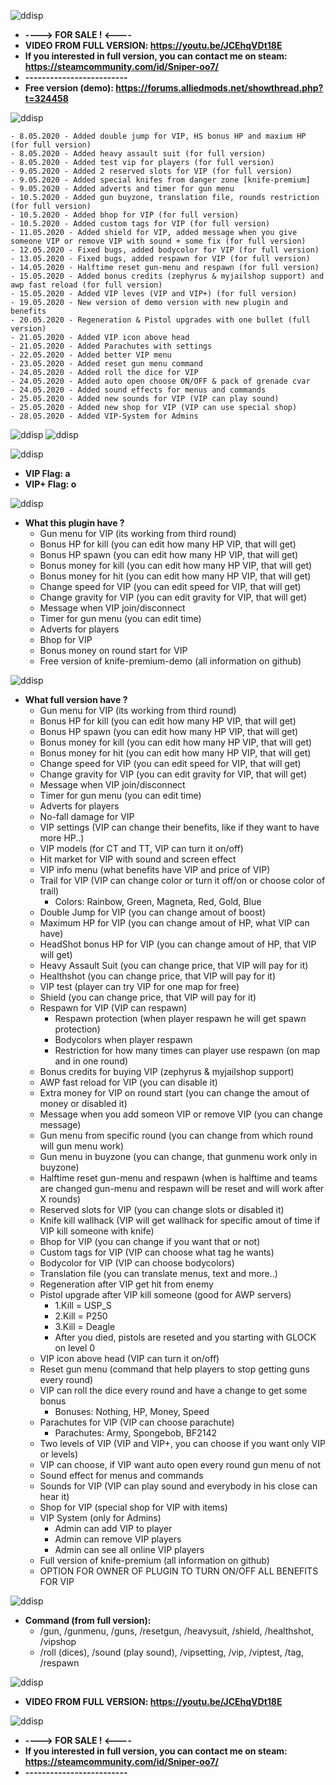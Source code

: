 ![ddisp](https://i.imgur.com/QyGaJdH.png)
* **----> FOR SALE ! <----**
* **VIDEO FROM FULL VERSION: https://youtu.be/JCEhqVDt18E** 
* **If you interested in full version, you can contact me on steam: https://steamcommunity.com/id/Sniper-oo7/**
* **-------------------------**
* **Free version (demo): https://forums.alliedmods.net/showthread.php?t=324458**

![ddisp](https://i.imgur.com/Lk1Rf6X.png)

    - 8.05.2020 - Added double jump for VIP, HS bonus HP and maxium HP (for full version)
    - 8.05.2020 - Added heavy assault suit (for full version)
    - 8.05.2020 - Added test vip for players (for full version)
    - 9.05.2020 - Added 2 reserved slots for VIP (for full version)
    - 9.05.2020 - Added special knifes from danger zone [knife-premium]
    - 9.05.2020 - Added adverts and timer for gun menu
    - 10.5.2020 - Added gun buyzone, translation file, rounds restriction (for full version)
    - 10.5.2020 - Added bhop for VIP (for full version)
    - 10.5.2020 - Added custom tags for VIP (for full version)
    - 11.05.2020 - Added shield for VIP, added message when you give someone VIP or remove VIP with sound + some fix (for full version)
    - 12.05.2020 - Fixed bugs, added bodycolor for VIP (for full version)
    - 13.05.2020 - Fixed bugs, added respawn for VIP (for full version)
    - 14.05.2020 - Halftime reset gun-menu and respawn (for full version)
    - 15.05.2020 - Added bonus credits (zephyrus & myjailshop support) and awp fast reload (for full version)
    - 15.05.2020 - Added VIP leves (VIP and VIP+) (for full version)
    - 19.05.2020 - New version of demo version with new plugin and benefits
    - 20.05.2020 - Regeneration & Pistol upgrades with one bullet (full version)
    - 21.05.2020 - Added VIP icon above head
    - 21.05.2020 - Added Parachutes with settings
    - 22.05.2020 - Added better VIP menu
    - 23.05.2020 - Added reset gun menu command
    - 24.05.2020 - Added roll the dice for VIP  
    - 24.05.2020 - Added auto open choose ON/OFF & pack of grenade cvar
    - 24.05.2020 - Added sound effects for menus and commands
    - 25.05.2020 - Added new sounds for VIP (VIP can play sound)
    - 25.05.2020 - Added new shop for VIP (VIP can use special shop)
    - 28.05.2020 - Added VIP-System for Admins
![ddisp](https://i.imgur.com/grYeQOb.png)
![ddisp](https://i.imgur.com/9uR1Xtd.png)

![ddisp](https://i.imgur.com/dwCZyLh.png)
* **VIP Flag: a** 
* **VIP+ Flag: o** 

![ddisp](https://i.imgur.com/qWrJh4A.png)

* **What this plugin have ?**
    - Gun menu for VIP (its working from third round)
    - Bonus HP for kill (you can edit how many HP VIP, that will get)
    - Bonus HP spawn (you can edit how many HP VIP, that will get)
    - Bonus money for kill (you can edit how many HP VIP, that will get)
    - Bonus money for hit (you can edit how many HP VIP, that will get)
    - Change speed for VIP (you can edit speed for VIP, that will get)
    - Change gravity for VIP (you can edit gravity for VIP, that will get)
    - Message when VIP join/disconnect
    - Timer for gun menu (you can edit time)
    - Adverts for players
    - Bhop for VIP
    - Bonus money on round start for VIP
    - Free version of knife-premium-demo (all information on github)

![ddisp](https://i.imgur.com/eOzVDNv.png)
* **What full version have ?**
    - Gun menu for VIP (its working from third round)
    - Bonus HP for kill (you can edit how many HP VIP, that will get)
    - Bonus HP spawn (you can edit how many HP VIP, that will get)
    - Bonus money for kill (you can edit how many HP VIP, that will get)
    - Bonus money for hit (you can edit how many HP VIP, that will get)
    - Change speed for VIP (you can edit speed for VIP, that will get)
    - Change gravity for VIP (you can edit gravity for VIP, that will get)
    - Message when VIP join/disconnect
    - Timer for gun menu (you can edit time)
    - Adverts for players
    - No-fall damage for VIP
    - VIP settings (VIP can change their benefits, like if they want to have more HP..)
    - VIP models (for CT and TT, VIP can turn it on/off)
    - Hit market for VIP with sound and screen effect
    - VIP info menu (what benefits have VIP and price of VIP)
    - Trail for VIP (VIP can change color or turn it off/on or choose color of trail)
        - Colors: Rainbow, Green, Magneta, Red, Gold, Blue
    - Double Jump for VIP (you can change amout of boost)
    - Maximum HP for VIP (you can change amout of HP, what VIP can have)
    - HeadShot bonus HP for VIP (you can change amout of HP, that VIP will get)
    - Heavy Assault Suit (you can change price, that VIP will pay for it)
    - Healthshot (you can change price, that VIP will pay for it)
    - VIP test (player can try VIP for one map for free)
    - Shield (you can change price, that VIP will pay for it)
    - Respawn for VIP (VIP can respawn)
        - Respawn protection (when player respawn he will get spawn protection)
        - Bodycolors when player respawn
        - Restriction for how many times can player use respawn (on map and in one round)
    - Bonus credits for buying VIP (zephyrus & myjailshop support)
    - AWP fast reload for VIP (you can disable it)
    - Extra money for VIP on round start (you can change the amout of money or disabled it)
    - Message when you add someon VIP or remove VIP (you can change message)
    - Gun menu from specific round (you can change from which round will gun menu work)
    - Gun menu in buyzone (you can change, that gunmenu work only in buyzone)
    - Halftime reset gun-menu and respawn (when is halftime and teams are changed gun-menu and respawn will be reset and will work after X rounds)
    - Reserved slots for VIP (you can change slots or disabled it)
    - Knife kill wallhack (VIP will get wallhack for specific amout of time if VIP kill someone with knife)
    - Bhop for VIP (you can change if you want that or not)
    - Custom tags for VIP (VIP can choose what tag he wants)
    - Bodycolor for VIP (VIP can choose bodycolors)
    - Translation file (you can translate menus, text and more..)
    - Regeneration after VIP get hit from enemy
    - Pistol upgrade after VIP kill someone (good for AWP servers)
        - 1.Kill = USP_S
        - 2.Kill = P250
        - 3.Kill = Deagle
        - After you died, pistols are reseted and you starting with GLOCK on level 0
    - VIP icon above head (VIP can turn it on/off)
    - Reset gun menu (command that help players to stop getting guns every round)
    - VIP can roll the dice every round and have a change to get some bonus
        - Bonuses: Nothing, HP, Money, Speed
    - Parachutes for VIP (VIP can choose parachute)
        - Parachutes: Army, Spongebob, BF2142
    - Two levels of VIP (VIP and VIP+, you can choose if you want only VIP or levels)
    - VIP can choose, if VIP want auto open every round gun menu of not
    - Sound effect for menus and commands
    - Sounds for VIP (VIP can play sound and everybody in his close can hear it)
    - Shop for VIP (special shop for VIP with items)
    - VIP System (only for Admins)
        - Admin can add VIP to player
        - Admin can remove VIP players
        - Admin can see all online VIP players
    - Full version of knife-premium (all information on github)
    - OPTION FOR OWNER OF PLUGIN TO TURN ON/OFF ALL BENEFITS FOR VIP

![ddisp](https://i.imgur.com/3rOtnVl.png)
* **Command (from full version):**
    - /gun, /gunmenu, /guns, /resetgun, /heavysuit, /shield, /healthshot, /vipshop
    - /roll (dices), /sound (play sound), /vipsetting, /vip, /viptest, /tag, /respawn

![ddisp](https://i.imgur.com/3pFCZ4c.png)
* **VIDEO FROM FULL VERSION: https://youtu.be/JCEhqVDt18E** 

![ddisp](https://i.imgur.com/THOiZem.png)
* **----> FOR SALE ! <----**
* **If you interested in full version, you can contact me on steam: https://steamcommunity.com/id/Sniper-oo7/**
* **-------------------------**
